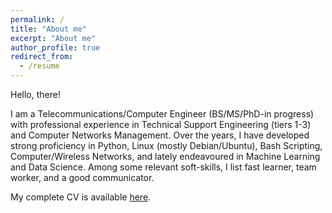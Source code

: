 ```yaml
---
permalink: /
title: "About me"
excerpt: "About me"
author_profile: true
redirect_from: 
  - /resume
---
```


Hello, there!

I am a Telecommunications/Computer Engineer (BS/MS/PhD-in progress) with professional experience in Technical Support Engineering (tiers 1-3) and Computer Networks Management. Over the years, I have developed strong proficiency in Python, Linux (mostly Debian/Ubuntu), Bash Scripting, Computer/Wireless Networks, and lately endeavoured in Machine Learning and Data Science. Among some relevant soft-skills, I list fast learner, team worker, and a good communicator.

My complete CV is available [here](./files/cv-complete.pdf).
